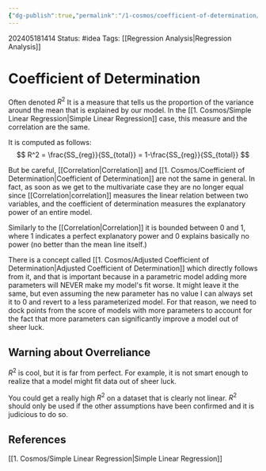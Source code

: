 ```yaml
---
{"dg-publish":true,"permalink":"/1-cosmos/coefficient-of-determination/","created":"2024-08-31T23:47:13.924-04:00","updated":"2024-05-20T00:56:34.060-04:00"}
---
```



202405181414
Status: #idea
Tags: [[Regression Analysis\|Regression Analysis]] 
# Coefficient of Determination
Often denoted $R^2$ It is a measure that tells us the proportion of the variance around the mean that is explained by our model. In the [[1. Cosmos/Simple Linear Regression\|Simple Linear Regression]] case, this measure and the correlation are the same.

It is computed as follows:
$$
R^2 = \frac{SS_{reg}}{SS_{total}} = 1-\frac{SS_{reg}}{SS_{total}}
$$

But be careful, [[Correlation\|Correlation]] and [[1. Cosmos/Coefficient of Determination\|Coefficient of Determination]] are not the same in general. In fact, as soon as we get to the multivariate case they are no longer equal since [[Correlation\|correlation]] measures the linear relation between two variables, and the coefficient of determination measures the explanatory power of an entire model.

Similarly to the [[Correlation\|Correlation]] it is bounded between 0 and 1, where 1 indicates a perfect explanatory power and 0 explains basically no power (no better than the mean line itself.)

There is a concept called [[1. Cosmos/Adjusted Coefficient of Determination\|Adjusted Coefficient of Determination]] which directly follows from it, and that is important because in a parametric model adding more parameters will NEVER make my model's fit worse. It might leave it the same, but even assuming the new parameter has no value I can always set it to 0 and revert to a less parameterized model. For that reason, we need to dock points from the score of models with more parameters to account for the fact that more parameters can significantly improve a model out of sheer luck.

## Warning about Overreliance
$R^2$ is cool, but it is far from perfect. For example, it is not smart enough to realize that a model might fit data out of sheer luck.

You could get a really high $R^2$ on a dataset that is clearly not linear. $R^2$ should only be used if the other assumptions have been confirmed and it is judicious to do so.
## References
[[1. Cosmos/Simple Linear Regression\|Simple Linear Regression]]
